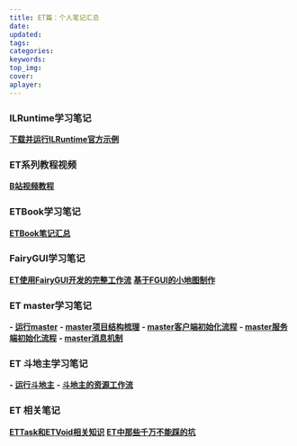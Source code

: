 ```yaml
---
title: ET篇：个人笔记汇总
date:
updated:
tags:
categories:
keywords:
top_img:
cover:
aplayer:
---
```

<meta name="referrer" content="no-referrer" />

### ILRuntime学习笔记
**[下载并运行ILRuntime官方示例](https://www.lfzxb.top/ilruntime/ "下载并运行ILRuntime官方示例")**

### ET系列教程视频
**[B站视频教程](https://www.bilibili.com/medialist/detail/ml759596845?type=1 "B站视频教程")**

### ETBook学习笔记
**[ETBook笔记汇总](https://www.lfzxb.top/etbook/ "ETBook笔记汇总")**

### FairyGUI学习笔记
**[ET使用FairyGUI开发的完整工作流](https://www.lfzxb.top/et_fguilearn/ "ET使用FairyGUI开发的完整工作流")**
**[基于FGUI的小地图制作](https://www.lfzxb.top/et_fgui_smallmap/ "基于FGUI的小地图制作")**

### ET master学习笔记
**- [运行master](https://www.lfzxb.top/et_masterrun/ "运行master")**
**- [master项目结构梳理](https://www.lfzxb.top/et_master_tease/ "master项目结构梳理")**
**- [master客户端初始化流程](https://www.lfzxb.top/et_master_client_init/ "master客户端初始化流程")**
**- [master服务端初始化流程](https://www.lfzxb.top/et_master_serverinit/ "master服务端初始化流程")**
**- [master消息机制](https://www.lfzxb.top/et_master_message/ "master消息机制")**

### ET 斗地主学习笔记
**- [运行斗地主](https://www.lfzxb.top/et_doudizhu_run/ "运行斗地主")**
**- [斗地主的资源工作流](https://www.lfzxb.top/et_doudizhu_res/ "斗地主的资源工作流")**

### ET 相关笔记
**[ETTask和ETVoid相关知识](https://www.lfzxb.top/et_ettask_etvoid/ "ETTask和ETVoid相关知识")**
**[ET中那些千万不能踩的坑](https://www.lfzxb.top/et_mustnodothings/ "ET中那些千万不能踩的坑")**
